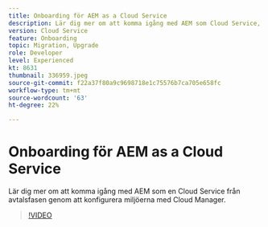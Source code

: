 ```yaml
---
title: Onboarding för AEM as a Cloud Service
description: Lär dig mer om att komma igång med AEM som Cloud Service, från avtalsfasen hela vägen till konfiguration av miljöer med Cloud Manager.
version: Cloud Service
feature: Onboarding
topic: Migration, Upgrade
role: Developer
level: Experienced
kt: 8631
thumbnail: 336959.jpeg
source-git-commit: f22a37f80a9c9698718e1c75576b7ca705e658fc
workflow-type: tm+mt
source-wordcount: '63'
ht-degree: 22%

---
```



# Onboarding för AEM as a Cloud Service

Lär dig mer om att komma igång med AEM som en Cloud Service från avtalsfasen genom att konfigurera miljöerna med Cloud Manager.

>[!VIDEO](https://video.tv.adobe.com/v/336959/?quality=12&learn=on)
